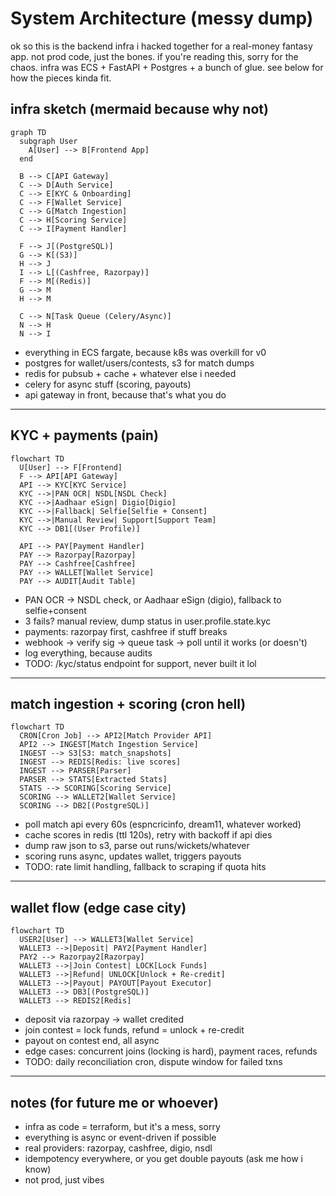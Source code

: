 # System Architecture (messy dump)

ok so this is the backend infra i hacked together for a real-money fantasy app. not prod code, just the bones. if you're reading this, sorry for the chaos. infra was ECS + FastAPI + Postgres + a bunch of glue. see below for how the pieces kinda fit.

## infra sketch (mermaid because why not)

```mermaid
graph TD
  subgraph User
    A[User] --> B[Frontend App]
  end

  B --> C[API Gateway]
  C --> D[Auth Service]
  C --> E[KYC & Onboarding]
  C --> F[Wallet Service]
  C --> G[Match Ingestion]
  C --> H[Scoring Service]
  C --> I[Payment Handler]

  F --> J[(PostgreSQL)]
  G --> K[(S3)]
  H --> J
  I --> L[(Cashfree, Razorpay)]
  F --> M[(Redis)]
  G --> M
  H --> M

  C --> N[Task Queue (Celery/Async)]
  N --> H
  N --> I
```

- everything in ECS fargate, because k8s was overkill for v0
- postgres for wallet/users/contests, s3 for match dumps
- redis for pubsub + cache + whatever else i needed
- celery for async stuff (scoring, payouts)
- api gateway in front, because that's what you do

---

## KYC + payments (pain)

```mermaid
flowchart TD
  U[User] --> F[Frontend]
  F --> API[API Gateway]
  API --> KYC[KYC Service]
  KYC -->|PAN OCR| NSDL[NSDL Check]
  KYC -->|Aadhaar eSign| Digio[Digio]
  KYC -->|Fallback| Selfie[Selfie + Consent]
  KYC -->|Manual Review| Support[Support Team]
  KYC --> DB1[(User Profile)]

  API --> PAY[Payment Handler]
  PAY --> Razorpay[Razorpay]
  PAY --> Cashfree[Cashfree]
  PAY --> WALLET[Wallet Service]
  PAY --> AUDIT[Audit Table]
```

- PAN OCR → NSDL check, or Aadhaar eSign (digio), fallback to selfie+consent
- 3 fails? manual review, dump status in user.profile.state.kyc
- payments: razorpay first, cashfree if stuff breaks
- webhook → verify sig → queue task → poll until it works (or doesn't)
- log everything, because audits
- TODO: /kyc/status endpoint for support, never built it lol

---

## match ingestion + scoring (cron hell)

```mermaid
flowchart TD
  CRON[Cron Job] --> API2[Match Provider API]
  API2 --> INGEST[Match Ingestion Service]
  INGEST --> S3[S3: match_snapshots]
  INGEST --> REDIS[Redis: live scores]
  INGEST --> PARSER[Parser]
  PARSER --> STATS[Extracted Stats]
  STATS --> SCORING[Scoring Service]
  SCORING --> WALLET2[Wallet Service]
  SCORING --> DB2[(PostgreSQL)]
```

- poll match api every 60s (espncricinfo, dream11, whatever worked)
- cache scores in redis (ttl 120s), retry with backoff if api dies
- dump raw json to s3, parse out runs/wickets/whatever
- scoring runs async, updates wallet, triggers payouts
- TODO: rate limit handling, fallback to scraping if quota hits

---

## wallet flow (edge case city)

```mermaid
flowchart TD
  USER2[User] --> WALLET3[Wallet Service]
  WALLET3 -->|Deposit| PAY2[Payment Handler]
  PAY2 --> Razorpay2[Razorpay]
  WALLET3 -->|Join Contest| LOCK[Lock Funds]
  WALLET3 -->|Refund| UNLOCK[Unlock + Re-credit]
  WALLET3 -->|Payout| PAYOUT[Payout Executor]
  WALLET3 --> DB3[(PostgreSQL)]
  WALLET3 --> REDIS2[Redis]
```

- deposit via razorpay → wallet credited
- join contest = lock funds, refund = unlock + re-credit
- payout on contest end, all async
- edge cases: concurrent joins (locking is hard), payment races, refunds
- TODO: daily reconciliation cron, dispute window for failed txns

---

## notes (for future me or whoever)
- infra as code = terraform, but it's a mess, sorry
- everything is async or event-driven if possible
- real providers: razorpay, cashfree, digio, nsdl
- idempotency everywhere, or you get double payouts (ask me how i know)
- not prod, just vibes
